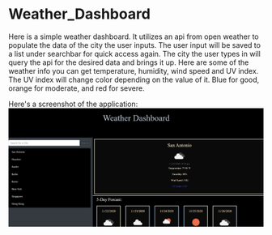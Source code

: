 # Weather_Dashboard
Here is a simple weather dashboard. It utilizes an api from open weather to populate the data of the city the user inputs. The user input will be saved to a list under searchbar for quick access again. The city the user types in will query the api for the desired data and brings it up. Here are some of the weather info you can get temperature, humidity, wind speed and UV index. The UV index will change color depending on the value of it. Blue for good, orange for moderate, and red for severe.

Here's a screenshot of the application:
![image](./assets/weather.PNG)